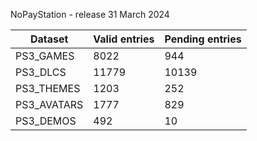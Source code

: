 NoPayStation - release 31 March 2024

|  Dataset  |Valid entries|Pending entries|
|-----------|-------------|---------------|
| PS3_GAMES |     8022    |      944      |
|  PS3_DLCS |    11779    |     10139     |
| PS3_THEMES|     1203    |      252      |
|PS3_AVATARS|     1777    |      829      |
| PS3_DEMOS |     492     |       10      |